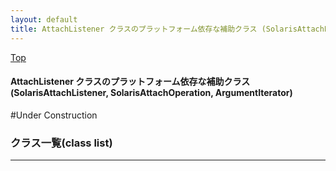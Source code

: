 ```yaml
---
layout: default
title: AttachListener クラスのプラットフォーム依存な補助クラス (SolarisAttachListener, SolarisAttachOperation, ArgumentIterator)
---
```

[Top](../index.html)

#### AttachListener クラスのプラットフォーム依存な補助クラス (SolarisAttachListener, SolarisAttachOperation, ArgumentIterator)

#Under Construction


### クラス一覧(class list)



---
